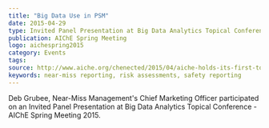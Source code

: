 ```yaml
---
title: "Big Data Use in PSM"
date: 2015-04-29
type: Invited Panel Presentation at Big Data Analytics Topical Conference
publication: AIChE Spring Meeting 
logo: aichespring2015
category: Events
tags: 
source: http://www.aiche.org/chenected/2015/04/aiche-holds-its-first-topical-conference-on-big-data-analytics
keywords: near-miss reporting, risk assessments, safety reporting
---
```


Deb Grubee, Near-Miss Management's Chief Marketing Officer participated on an Invited Panel Presentation at Big Data Analytics Topical Conference - AIChE Spring Meeting 2015. 
